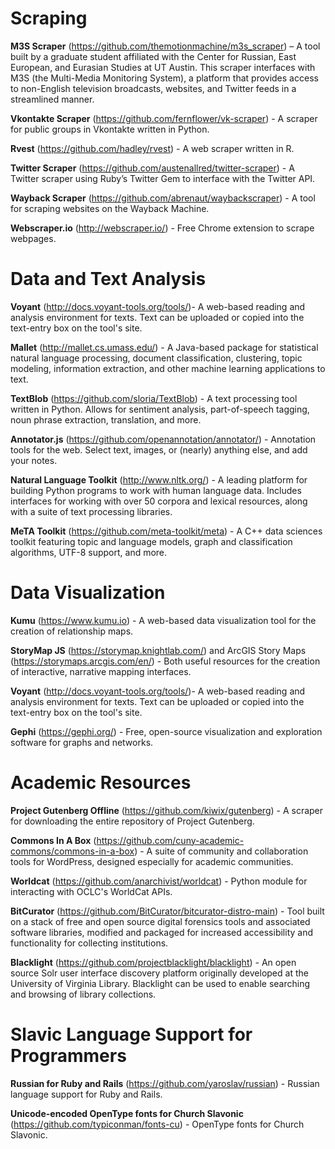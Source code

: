 # Scraping 

**M3S Scraper** (https://github.com/themotionmachine/m3s_scraper) – A tool built by a graduate student affiliated with the Center for Russian, East European, and Eurasian Studies at UT Austin. This scraper interfaces with M3S (the Multi-Media Monitoring System), a platform that provides access to non-English television broadcasts, websites, and Twitter feeds in a streamlined manner.

**Vkontakte Scraper** (https://github.com/fernflower/vk-scraper) - A scraper for public groups in Vkontakte written in Python.

**Rvest** (https://github.com/hadley/rvest) - A web scraper written in R.

**Twitter Scraper** (https://github.com/austenallred/twitter-scraper) - A Twitter scraper using Ruby’s Twitter Gem to interface with the Twitter API.

**Wayback Scraper** (https://github.com/abrenaut/waybackscraper) - A tool for scraping websites on the Wayback Machine.

**Webscraper.io** (http://webscraper.io/) - Free Chrome extension to scrape webpages.

# Data and Text Analysis

**Voyant** (http://docs.voyant-tools.org/tools/)- A web-based reading and analysis environment for texts. Text can be uploaded or copied into the text-entry box on the tool's site.

**Mallet** (http://mallet.cs.umass.edu/) - A Java-based package for statistical natural language processing, document classification, clustering, topic modeling, information extraction, and other machine learning applications to text.

**TextBlob** (https://github.com/sloria/TextBlob) - A text processing tool written in Python. Allows for sentiment analysis, part-of-speech tagging, noun phrase extraction, translation, and more.

**Annotator.js** (https://github.com/openannotation/annotator/) - Annotation tools for the web. Select text, images, or (nearly) anything else, and add your notes.

**Natural Language Toolkit** (http://www.nltk.org/) - A leading platform for building Python programs to work with human language data. Includes interfaces for working with over 50 corpora and lexical resources, along with a suite of text processing libraries.

**MeTA Toolkit** (https://github.com/meta-toolkit/meta) - A C++ data sciences toolkit featuring topic and language models, graph and classification algorithms, UTF-8 support, and more.

# Data Visualization 

**Kumu** (https://www.kumu.io) - A web-based data visualization tool for the creation of relationship maps.

**StoryMap JS** (https://storymap.knightlab.com/) and ArcGIS Story Maps (https://storymaps.arcgis.com/en/) - Both useful resources for the creation of interactive, narrative mapping interfaces.

**Voyant** (http://docs.voyant-tools.org/tools/)- A web-based reading and analysis environment for texts. Text can be uploaded or copied into the text-entry box on the tool's site.

**Gephi** (https://gephi.org/) - Free, open-source visualization and exploration software for graphs and networks.

# Academic Resources

**Project Gutenberg Offline** (https://github.com/kiwix/gutenberg) - A scraper for downloading the entire repository of Project Gutenberg.

**Commons In A Box** (https://github.com/cuny-academic-commons/commons-in-a-box) - A suite of community and collaboration tools for WordPress, designed especially for academic communities.

**Worldcat** (https://github.com/anarchivist/worldcat) - Python module for interacting with OCLC's WorldCat APIs.

**BitCurator** (https://github.com/BitCurator/bitcurator-distro-main) - Tool built on a stack of free and open source digital forensics tools and associated software libraries, modified and packaged for increased accessibility and functionality for collecting institutions.

**Blacklight** (https://github.com/projectblacklight/blacklight) - An open source Solr user interface discovery platform originally developed at the University of Virginia Library. Blacklight can be used to enable searching and browsing of library collections.


# Slavic Language Support for Programmers

**Russian for Ruby and Rails** (https://github.com/yaroslav/russian) - Russian language support for Ruby and Rails.

**Unicode-encoded OpenType fonts for Church Slavonic** (https://github.com/typiconman/fonts-cu) - OpenType fonts for Church Slavonic.
